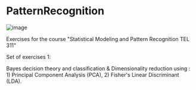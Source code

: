 # PatternRecognition

![image](https://user-images.githubusercontent.com/83914255/233071515-50263301-68b3-4bc9-944e-5cbf201d2a70.png)

Exercises for the course "Statistical Modeling and Pattern Recognition TEL 311"

Set of exercises 1:

Bayes decision theory and classification & Dimensionality reduction using : 1) Principal Component Analysis (PCA), 2) Fisher's Linear Discriminant (LDA).
